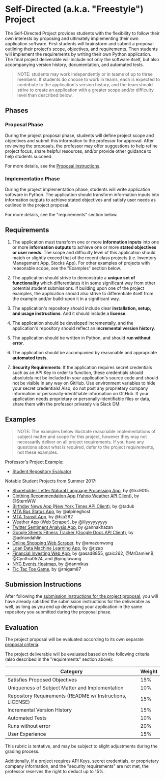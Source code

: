 # Self-Directed (a.k.a. "Freestyle") Project

The Self-Directed Project provides students with the flexibility to follow their own interests by proposing and ultimately implementing their own application software. First students will brainstorm and submit a proposal outlining their project’s scope, objectives, and requirements. Then students will implement the requirements by writing their own Python application. The final project deliverable will include not only the software itself, but also accompanying version history, documentation, and automated tests.

> NOTE: students may work independently or in teams of up to three members. If students do choose to work in teams, each is expected to contribute to the application's version history, and the team should strive to create an application with a greater scope and/or difficulty level than described below.

## Phases

### Proposal Phase

During the project proposal phase, students will define project scope and objectives and submit this information to the professor for approval. After reviewing the proposals, the professor may offer suggestions to help refine project focus, share helpful resources, and/or provide other guidance to help students succeed.

For more details, see the [Proposal Instructions](proposal.md).

### Implementation Phase

During the project implementation phase, students will write application software in Python. The application should transform information inputs into information outputs to achieve stated objectives and satisfy user needs as outlined in the project proposal.

For more details, see the "requirements" section below.

## Requirements

  1. The application must transform one or more **information inputs** into one or more **information outputs** to achieve one or more **stated objectives or user needs**. The scope and difficulty level of this application should match or slightly exceed that of the recent class projects (i.e. Inventory Management App, Stocks App). For other examples of projects with reasonable scope, see the "Examples" section below.

  2. The application should strive to demonstrate a **unique set of functionality** which differentiates it in some significant way from other potential student submissions. If building upon one of the project examples, the application should also strive to differentiate itself from the example and/or build-upon it in a significant way.

  3. The application's repository should include clear **installation, setup, and usage instructions**. And it should include a **license**.

  4. The application should be developed incrementally, and the application's repository should reflect an **incremental version history**.

  5. The application should be written in Python, and should **run without error**.

  6. The application should be accompanied by reasonable and appropriate **automated tests**.

  7. **Security Requirements**: If the application requires secret credentials such as an API Key in order to function, these credentials should absolutely not be included in your application's source code and should not be visible in any way on GitHub. Use environment variables to hide your secret credentials! Also, do not post any proprietary company information or personally-identifiable information on GitHub. If your application needs proprietary or personally-identifiable files or data, share them with the professor privately via Slack DM.

## Examples

> NOTE: The examples below illustrate reasonable implementations of subject matter and scope for this project, however they may not necessarily deliver on all project requirements. If you have any questions about what is required, defer to the project requirements, not these examples.

Professor's Project Example:

  + [Student Repository Evaluator](https://github.com/prof-rossetti/repo-evaluator-py)

Notable Student Projects from Summer 2017:

  + [Shareholder Letter Natural Language Processing App](https://github.com/lkc9015/freestyle_project), by @lkc9015
  + [Clothing Recommendation App (Yahoo Weather API Client)](https://github.com/SternWW/freestyleproject), by @SternWW
  + [Birthday News App (New York Times API Client)](https://github.com/tadub/freestyle), by @tadub
  + [MTA Bus Status App](https://github.com/alpineghost/nyu_freestyle_project), by @alpineghost
  + [MTA Transit App](https://github.com/bja282/Freestyle), by @bja282
  + [Weather App (Web Scraper)](https://github.com/lilyyyyyyyyy/web-scraper), by @lilyyyyyyyyy
  + [Twitter Sentiment Analysis App](https://github.com/annakhazan/twitter-nlp), by @annakhazan
  + [Google Sheets Fitness Tracker (Google Docs API Client)](https://github.com/adriandahlin/fitness), by @adriandahlin
  + [Online Shopping Web Scraper](https://github.com/amazonwong/web-scraper-app), by @amazonwong
  + [Loan Data Machine Learning App](https://github.com/rjzap/freestyle), by @rjzap
  + [Financial Investing Web App](https://github.com/Freestyle-FinTech/robovest), by @asad8855, @aic262, @MrDamienB, @Cynthia0524, and @yingluwang
  + [NYC Events Heatmap](https://github.com/danmikus/nyu_python_freestyle), by @danmikus
  + [Tic Tac Toe Game](https://github.com/rnigam87/Freestyle-Project), by @rnigam87




## Submission Instructions

After following the [submission instructions for the project proposal](proposal.md#submission-instructions), you will have already satisfied the submission instructions for the deliverable as well, as long as you end up developing your application in the same repository you submitted during the proposal phase.

## Evaluation

The project proposal will be evaluated according to its own separate [proposal criteria](proposal.md#evaluation).

The project deliverable will be evaluated based on the following criteria (also described in the "requirements" section above):

Category | Weight
--- | ---
Satisfies Proposed Objectives | 15%
Uniqueness of Subject Matter and Implementation | 10%
Repository Requirements (README w/ Instructions, LICENSE) | 15%
Incremental Version History | 15%
Automated Tests | 10%
Runs without error | 20%
User Experience | 15%

This rubric is tentative, and may be subject to slight adjustments during the grading process.

Additionally, if a project requires API Keys, secret credentials, or proprietary company information, and the "security requirements" are not met, the professor reserves the right to deduct up to 15%.
